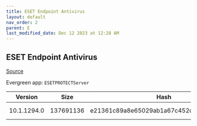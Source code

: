 ```yaml
---
title: ESET Endpoint Antivirus
layout: default
nav_order: 2
parent: E
last_modified_date: Dec 12 2023 at 12:28 AM
---
```


## ESET Endpoint Antivirus

[Source](https://www.eset.com/au/business/solutions/endpoint-protection/)

Evergreen app: `ESETPROTECTServer`

| Version     | Size      | Hash                                     | Language | Architecture | Type | URI                                                                                                                                                                                                                |
| ----------- | --------- | ---------------------------------------- | -------- | ------------ | ---- | ------------------------------------------------------------------------------------------------------------------------------------------------------------------------------------------------------------------ |
| 10.1.1294.0 | 137691136 | e21361c89a8e65029ab1a67c452cd59d53948b0d | en_US    | x64          | msi  | [https://repository.eset.com/v1/com/eset/apps/business/era/server/windows/v10/10.1.1294.0/server_x64.msi](https://repository.eset.com/v1/com/eset/apps/business/era/server/windows/v10/10.1.1294.0/server_x64.msi) |
